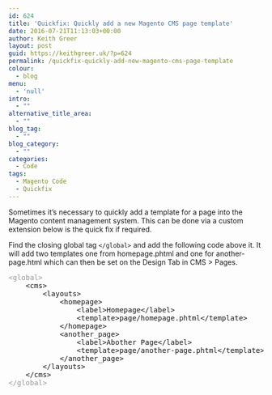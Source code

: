 ```yaml
---
id: 624
title: 'Quickfix: Quickly add a new Magento CMS page template'
date: 2016-07-21T11:13:03+00:00
author: Keith Greer
layout: post
guid: https://keithgreer.uk/?p=624
permalink: /quickfix-quickly-add-new-magento-cms-page-template
colour:
  - blog
menu:
  - 'null'
intro:
  - ""
alternative_title_area:
  - ""
blog_tag:
  - ""
blog_category:
  - ""
categories:
  - Code
tags:
  - Magento Code
  - Quickfix
---
```

Sometimes it&#8217;s necessary to quickly add a template for a page into the Magento content management system. This can be done via a custom extension below is the quick fix if required.

Find the closing global tag `</global>` and add the following code above it. It will add two templates one from homepage.phtml and one for another-page.html which can then be set on the Design Tab in CMS > Pages.

<pre><span style="color: #999999;">&lt;global&gt;</span>
    &lt;cms&gt;
        &lt;layouts&gt;
            &lt;homepage&gt;
                &lt;label&gt;Homepage&lt;/label&gt;
                &lt;template&gt;page/homepage.phtml&lt;/template&gt;
            &lt;/homepage&gt;
            &lt;another_page&gt;
                &lt;label&gt;Abother Page&lt;/label&gt;
                &lt;template&gt;page/another-page.phtml&lt;/template&gt;
            &lt;/another_page&gt;
        &lt;/layouts&gt;
    &lt;/cms&gt;
<span style="color: #999999;">&lt;/global&gt;</span></pre>